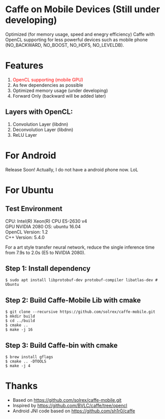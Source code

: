 Caffe on Mobile Devices (Still under developing)
==================

Optimized (for memory usage, speed and enegry efficiency) Caffe with OpenCL supporting for less powerful devices such as mobile phone (NO_BACKWARD, NO_BOOST, NO_HDF5, NO_LEVELDB). 

# Features

1. <span style="color:red"> OpenCL supporting (mobile GPU) </span>
2. As few dependencies as possible
3. Optimized memory usage (under developing)
4. Forward Only (backward will be added later)

## Layers with OpenCL:
1. Convolution Layer (libdnn)
2. Deconvolution Layer (libdnn)
3. ReLU Layer

# For Android
Release Soon! Actually, I do not have a android phone now. LoL


# For Ubuntu

## Test Environment

CPU: Intel(R) Xeon(R) CPU E5-2630 v4  
GPU NVIDIA 2080
OS: ubuntu 16.04  
OpenCL Version: 1.2  
C++ Version: 5.4.0  

For a art style transfer neural network, reduce the single inference time from 7.9s to 2.0s (E5 to NVIDIA 2080).



## Step 1: Install dependency

```
$ sudo apt install libprotobuf-dev protobuf-compiler libatlas-dev # Ubuntu
```

## Step 2: Build Caffe-Mobile Lib with cmake

```
$ git clone --recursive https://github.com/solrex/caffe-mobile.git
$ mkdir build
$ cd ../build
$ cmake ..
$ make -j 16
```

## Step 3: Build Caffe-bin with cmake

```
$ brew install gflags
$ cmake .. -DTOOLS
$ make -j 4
```

# Thanks

 - Based on https://github.com/solrex/caffe-mobile.git
 - Inspired by https://github.com/BVLC/caffe/tree/opencl
 - Android JNI code based on https://github.com/sh1r0/caffe
